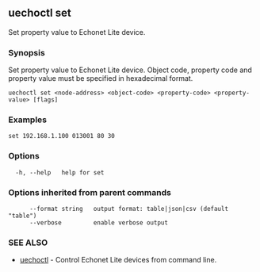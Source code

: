 ## uechoctl set

Set property value to Echonet Lite device.

### Synopsis

Set property value to Echonet Lite device. Object code, property code and property value must be specified in hexadecimal format.

```
uechoctl set <node-address> <object-code> <property-code> <property-value> [flags]
```

### Examples

```
set 192.168.1.100 013001 80 30
```

### Options

```
  -h, --help   help for set
```

### Options inherited from parent commands

```
      --format string   output format: table|json|csv (default "table")
      --verbose         enable verbose output
```

### SEE ALSO

* [uechoctl](uechoctl.md)	 - Control Echonet Lite devices from command line.

